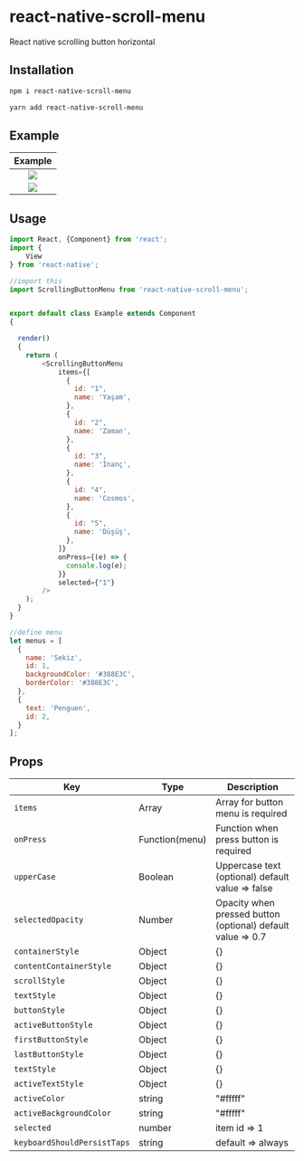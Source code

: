 # react-native-scroll-menu

React native scrolling button horizontal

## Installation

```bash
npm i react-native-scroll-menu
```

```bash
yarn add react-native-scroll-menu
```

## Example

|                          Example                              |
| :-----------------------------------------------------------: |
| ![](assets/1.gif) | 
| ![](assets/2.gif) | 

## Usage

```JavaScript
import React, {Component} from 'react';
import {
    View
} from 'react-native';

//import this
import ScrollingButtonMenu from 'react-native-scroll-menu';


export default class Example extends Component
{

  render()
  {
    return (
        <ScrollingButtonMenu
            items={[
              {
                id: "1",
                name: 'Yaşam',
              },
              {
                id: "2",
                name: 'Zaman',
              },
              {
                id: "3",
                name: 'İnanç',
              },
              {
                id: "4",
                name: 'Cosmos',
              },
              {
                id: "5",
                name: 'Düşüş',
              },
            ]}
            onPress={(e) => {
              console.log(e);
            }}
            selected={"1"}
        />
    );
  }
}

//define menu
let menus = [
  {
    name: 'Sekiz',
    id: 1,
    backgroundColor: '#388E3C',
    borderColor: '#388E3C',
  },
  {
    text: 'Penguen',
    id: 2,
  }
];

```

## Props

| Key                         | Type           | Description                                                 |
|-----------------------------|----------------|-------------------------------------------------------------|
| `items`                     | Array          | Array for button menu is required                           |
| `onPress`                   | Function(menu) | Function when press button is required                      |
| `upperCase`                 | Boolean        | Uppercase text (optional) default value => false            |
| `selectedOpacity`           | Number         | Opacity when pressed button (optional) default value => 0.7 |
| `containerStyle`            | Object         | {}                                                          |
| `contentContainerStyle`     | Object         | {}                                                          |
| `scrollStyle`               | Object         | {}                                                          |
| `textStyle`                 | Object         | {}                                                          |
| `buttonStyle`               | Object         | {}                                                          |
| `activeButtonStyle`         | Object         | {}                                                          |
| `firstButtonStyle`          | Object         | {}                                                          |
| `lastButtonStyle`           | Object         | {}                                                          |
| `textStyle`                 | Object         | {}                                                          |
| `activeTextStyle`           | Object         | {}                                                          |
| `activeColor`               | string         | "#fffff"                                                    |
| `activeBackgroundColor`     | string         | "#fffff"                                                    |
| `selected`                  | number         | item id => 1                                                |
| `keyboardShouldPersistTaps` | string         | default => always                                           |
